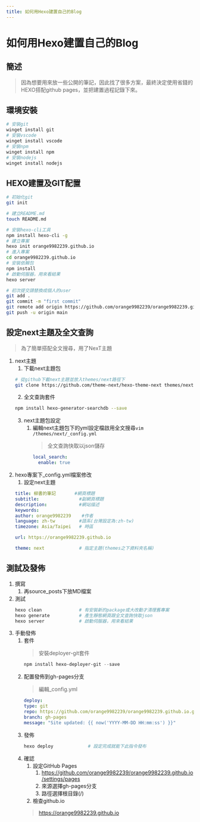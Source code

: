 ```yaml
---
title: 如何用Hexo建置自己的Blog
---
```

# 如何用Hexo建置自己的Blog
## 簡述
> 因為想要用來放一些公開的筆記，因此找了很多方案，最終決定使用省錢的HEXO搭配github pages，並把建置過程記錄下來。
## 環境安裝
```ps1
# 安裝git
winget install git
# 安裝vscode
winget install vscode
# 安裝npm
winget install npm
# 安裝nodejs
winget install nodejs
```
## HEXO建置及GIT配置
```sh
# 初始化git
git init

# 建立README.md
touch README.md

# 安裝hexo-cli工具
npm install hexo-cli -g
# 建立專案
hexo init orange9982239.github.io
# 進入專案
cd orange9982239.github.io
# 安裝依賴包
npm install
# 啟動伺服器，用來看結果
hexo server

# 初次提交請替換成個人的user
git add .
git commit -m "first commit"
git remote add origin https://github.com/orange9982239/orange9982239.github.io.git
git push -u origin main
```
## 設定next主題及全文查詢
> 為了簡單搭配全文搜尋，用了NexT主題
1. next主題
   1. 下載next主題包
    ```sh
    # 從github下載next主題並放入themes/next路徑下
    git clone https://github.com/theme-next/hexo-theme-next themes/next
    ```
   2. 全文查詢套件
    ```sh
    npm install hexo-generator-searchdb --save
    ```
   3. next主題包設定
       1. 編輯next主題包下的yml設定檔啟用全文搜尋`vim /themes/next/_config.yml`
            > 全文查詢快取以json儲存
            ```yml
            local_search:
              enable: true
            ```
2. hexo專案下_config.yml檔案修改
   1. 設定next主題
    ```yml
    title: 柳書的筆記       #網頁標題
    subtitle:               #副網頁標題
    description:            #網站描述
    keywords:
    author: orange9982239    #作者
    language: zh-tw         #語系(台灣設定為:zh-tw)
    timezone: Asia/Taipei   # 時區
    
    url: https://orange9982239.github.io
    
    theme: next             # 指定主題(themes之下資料夾名稱)
    ```
## 測試及發佈
1. 撰寫
   1. 再source\_posts下放MD檔案
2. 測試
    ```ps1
    hexo clean              # 有安裝新的package或大改動才清理舊專案
    hexo generate           # 產生靜態網頁跟全文查詢快取json
    hexo server             # 啟動伺服器，用來看結果
    ```
3. 手動發佈
   1. 套件
        > 安裝deployer-git套件
        ```ps1
        npm install hexo-deployer-git --save
        ```
   2. 配置發佈到gh-pages分支
        > 編輯\_config.yml
        ```yml
        deploy:
        type: git
        repo: https://github.com/orange9982239/orange9982239.github.io.git   # 你的 GitHub 倉庫地址
        branch: gh-pages
        message: "Site updated: {{ now('YYYY-MM-DD HH:mm:ss') }}"
        ```
   3. 發佈
        ```ps1
        hexo deploy             # 設定完成就能下此指令發布
        ```
   4. 確認
      1. 設定GitHub Pages
         1. https://github.com/orange9982239/orange9982239.github.io/settings/pages
         2. 來源選擇gh-pages分支
         3. 路徑選擇根目錄(/)
      2. 檢查github.io
        > https://orange9982239.github.io